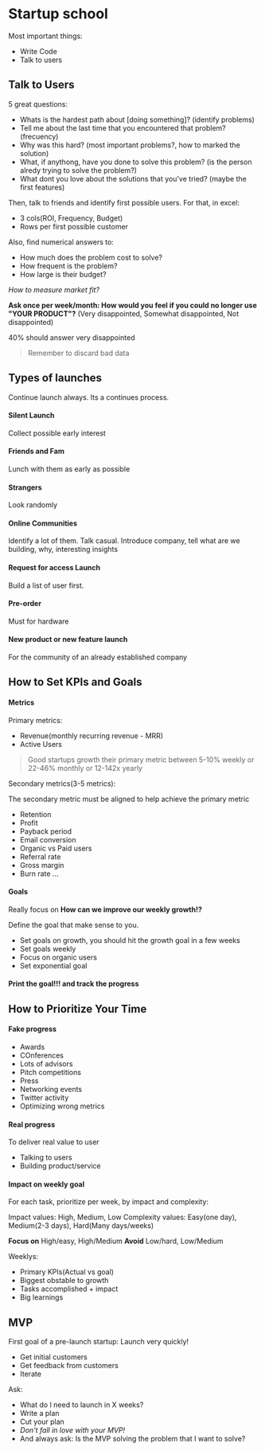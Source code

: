 # Startup school

Most important things:

- Write Code
- Talk to users

## Talk to Users

5 great questions:

- Whats is the hardest path about [doing something]? (identify problems)
- Tell me about the last time that you encountered that problem? (frecuency)
- Why was this hard? (most important problems?, how to marked the solution)
- What, if anythong, have you done to solve this problem? (is the person alredy trying to solve the problem?)
- What dont you love about the solutions that you've tried? (maybe the first features)

Then, talk to friends and identify first possible users. For that, in excel:

- 3 cols(ROI, Frequency, Budget)
- Rows per first possible customer

Also, find numerical answers to:

- How much does the problem cost to solve?
- How frequent is the problem?
- How large is their budget?

*How to measure market fit?*

**Ask once per week/month: How would you feel if you could no longer use "YOUR PRODUCT"?**
(Very disappointed, Somewhat disappointed, Not disappointed)

40% should answer very disappointed

> Remember to discard bad data

## Types of launches

Continue launch always. Its a continues process.

#### Silent Launch

Collect possible early interest

#### Friends and Fam

Lunch with them as early as possible

#### Strangers

Look randomly

#### Online Communities

Identify a lot of them. Talk casual. Introduce company, tell what are we building, why, interesting insights

#### Request for access Launch

Build a list of user first.

#### Pre-order

Must for hardware

#### New product or new feature launch

For the community  of an already established company

## How to Set KPIs and Goals

#### Metrics

Primary metrics:

- Revenue(monthly recurring revenue - MRR)
- Active Users

> Good startups growth their primary metric between 5-10% weekly or 22-46% monthly or 12-142x yearly

Secondary metrics(3-5 metrics):

The secondary metric must be aligned to help achieve the primary metric

- Retention
- Profit
- Payback period
- Email conversion
- Organic vs Paid users
- Referral rate
- Gross margin
- Burn rate
...

#### Goals

Really focus on **How can we improve our weekly growth!?**

Define the goal that make sense to you.

- Set goals on growth, you should hit the growth goal in a few weeks
- Set goals weekly
- Focus on organic users
- Set exponential goal

#### Print the goal!!! and track the progress

## How to Prioritize Your Time

#### Fake progress

- Awards
- COnferences
- Lots of advisors
- Pitch competitions
- Press
- Networking events
- Twitter activity
- Optimizing wrong metrics

#### Real progress

To deliver real value to user

- Talking to users
- Building product/service

#### Impact on weekly goal

For each task, prioritize per week, by impact and complexity:

Impact values: High, Medium, Low
Complexity values: Easy(one day), Medium(2-3 days), Hard(Many days/weeks)

**Focus on** High/easy, High/Medium
**Avoid** Low/hard, Low/Medium

Weeklys:

- Primary KPIs(Actual vs goal)
- Biggest obstable to growth
- Tasks accomplished + impact
- Big learnings

## MVP

First goal of a pre-launch startup: Launch very quickly!

- Get initial customers
- Get feedback from customers
- Iterate

Ask:

- What do I need to launch in X weeks?
- Write a plan
- Cut your plan
- *Don't fall in love with your MVP!*
- And always ask: Is the MVP solving the problem that I want to solve?
